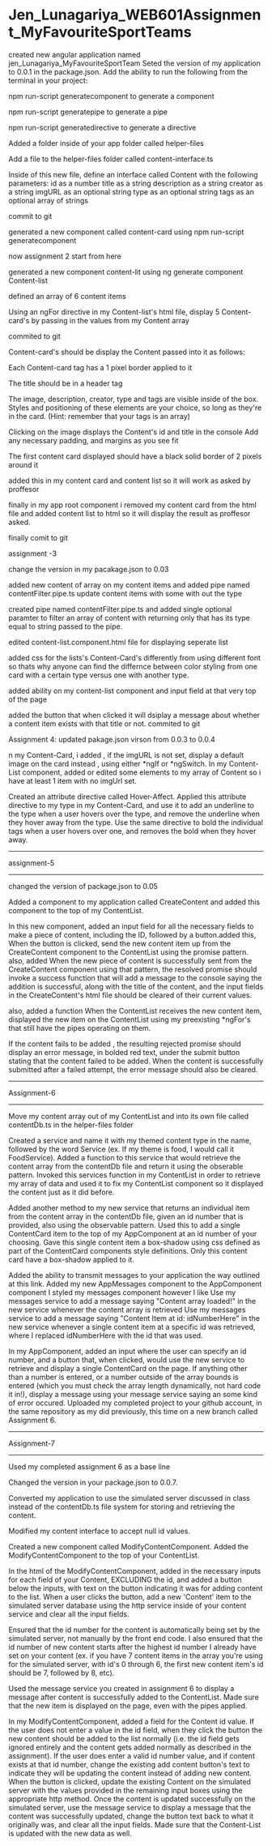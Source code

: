 # Jen_Lunagariya_WEB601Assignment_MyFavouriteSportTeams

created new angular application named jen_Lunagariya_MyFavouriteSportTeam
Seted the version of my application to 0.0.1 in the package.json. Add the ability to run the
following from the terminal in your project:

npm run-script generatecomponent to generate a component

npm run-script generatepipe to generate a pipe

npm run-script generatedirective to generate a directive

Added a folder inside of your app folder called helper-files

Add a file to the helper-files folder called content-interface.ts

Inside of this new file, define an interface called Content with the following
parameters:
id as a number title as a string
description as a string
creator as a string
imgURL as an optional string
type as an optional string
tags as an optional array of strings 

commit to git

generated a new component called content-card using npm run-script generatecomponent

now assignment 2 start from here

generated a new component content-lit using ng generate component Content-list

defined an array of 6 content items

Using an ngFor directive in my Content-list's html file, display 5 Content-card's
by passing in the values from my Content array

commited to git

Content-card's should be display the Content passed into it as follows:

Each Content-card tag has a 1 pixel border applied to it

The title should be in a header tag

The image, description, creator, type and tags are visible inside of the box. Styles and
positioning of these elements are your choice, so long as they're in the card. (Hint:
remember that your tags is an array)

Clicking on the image displays the Content's id and title in the console
Add any necessary padding, and margins as you see fit

The first content card displayed should have a black solid border of 2 pixels around it

added this in my content card and content list so it will work as asked by proffesor

finally in my app root component i removed my content card from the html
file and added content list to html so it will display the result as proffesor asked.

finally comit to git


assignment -3

change the version in my pacakage.json to 0.03

added new content of array on my content items and added pipe named contentFilter.pipe.ts
update content items with some with out the type

created pipe named contentFilter.pipe.ts and added single optional paramter
to filter an array of content with returning only that has its type equal to string passed to the pipe.

edited content-list.component.html file for displaying seperate list

added css for the lists's Content-Card's differently from using different font
so thats why anyone can find the differnce between color styling from
one card with a certain type versus one with another type.

added ability on my content-list component and input field at that very top of
the page

added the button that when  clicked it will dsiplay a message about whether a content
item exists with that title or not.
commited to git

Assignment 4:
updated pakage.json virson from 0.0.3 to 0.0.4

n my Content-Card, i added , if the imgURL is not set, display a default image on the card
instead , using either *ngIf or *ngSwitch. In my
Content-List component, added or edited some elements to my array of Content so i
have at least 1 item with no imgUrl set.

Created an attribute directive called Hover-Affect. Applied this attribute directive to my
type in my Content-Card, and use it to add an underline to the type when a user
hovers over the type, and remove the underline when they hover away from the type.
Use the same directive to bold the individual tags when a user hovers over one, and
removes the bold when they hover away. 

*************
assignment-5
*************

changed the version of package.json to 0.05

Added a component to my application called CreateContent and added this component to
the top of my ContentList.

In this new component, added an input field for all the necessary fields to make a piece of
content, including the ID, followed by a button.added this, When the button is clicked, send the new
content item up from the CreateContent component to the ContentList using the
promise pattern.
also, added When the new piece of content is successfully sent from the
CreateContent component using that pattern, the resolved promise should invoke a
success function that will add a message to the console saying the addition is successful,
along with the title of the content, and the input fields in the CreateContent's html file
should be cleared of their current values.

also, added a function When the ContentList receives the new content
item, displayed the new item on the ContentList using my preexisting *ngFor's that still
have the pipes operating on them.

If the content fails to be added , the resulting rejected promise should display an error message, in bolded
red text, under the submit button stating that the content failed to be added. When the content
is successfully submitted after a failed attempt, the error message should also be cleared.

************
Assignment-6
************

Move my content array out of my ContentList and into its own file called
contentDb.ts in the helper-files folder

Created a service and name it with my themed content type in the name, followed by the word
Service (ex. If my theme is food, I would call it FoodService). Added a function to this service
that would retrieve the content array from the contentDb file and return it using the obserable
pattern. Invoked this services function in my ContentList in order to retrieve my array of
data and used it to fix my ContentList component so it displayed the content just as it did
before.

Added another method to my new service that returns an individual item from the content array
in the contentDb file, given an id number that is provided, also using the observable
pattern. Used this to add a single ContentCard item to the top of my AppComponent at
an id number of your choosing. Gave this single content item a box-shadow using css defined
as part of the ContentCard components style definitions. Only this content card
have a box-shadow applied to it.

Added the ability to transmit messages to your application the way outlined at this link.
Added my new AppMessages component to the AppComponent component
I styled my messages component however I like
Use my messages service to add a message saying "Content array loaded!" in the
new service whenever the content array is retrieved
Use my messages service to add a message saying "Content Item at id:
idNumberHere" in the new service whenever a single content item at a specific id was
retrieved, where I replaced idNumberHere with the id that was used.

In my AppComponent, added an input where the user can specify an id
number, and a button that, when clicked, would use the new service to retrieve and display a
single ContentCard on the page. If anything other than a number is entered, or a number
outside of the array bounds is entered (which you must check the array length dynamically, not
hard code it in!), display a message using your message service saying an some kind of
error occured.
Uploaded my completed project to your github account, in the same repository as my did
previously, this time on a new branch called Assignment 6.


************
Assignment-7
************

Used my completed assignment 6 as a base line

Changed the version in your package.json to 0.0.7.

Converted my application to use the simulated server discussed in class instead of the
contentDb.ts file system for storing and retrieving the content.

Modified my content interface to accept null id values.

Created a new component called ModifyContentComponent. Added the
ModifyContentComponent to the top of your ContentList.

In the html of the ModifyContentComponent, added in the necessary inputs for each field of
your Content, EXCLUDING the id, and added a button below the inputs, with text on the button
indicating it was for adding content to the list. When a user clicks the button, add a new 'Content'
item to the simulated server database using the http service inside of your content service
and clear all the input fields.

Ensured that the id number for the content is automatically being set by the simulated server,
not manually by the front end code. I also ensured that the id number of new content
starts after the highest id number I already have set on your content (ex. if you have 7
content items in the array you're using for the simulated server, with id's 0 through 6, the first
new content item's id should be 7, followed by 8, etc).

Used the message service you created in assignment 6 to display a message after content is
successfully added to the ContentList. Made sure that the new item is displayed on the
page, even with the pipes applied.

In my ModifyContentComponent, added a field for the Content id
value. If the user does not enter a value in the id field, when they click the button the new
content should be added to the list normally (i.e. the id field gets ignored entirely and the
content gets added normally as described in the assignment). If the user does enter a valid id
number value, and if content exists at that id number, change the existing add content
button's text to indicate they will be updating the content instead of adding new content. When
the button is clicked, update the existing Content on the simulated server with the values
provided in the remaining input boxes using the appropriate http method. Once the content
is updated successfully on the simulated server, use the message service to display a
message that the content was successfully updated, change the button text back to what it
originally was, and clear all the input fields. Made sure that the Content-List is updated
with the new data as well.


